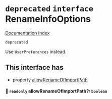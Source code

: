 # `deprecated` `interface` RenameInfoOptions

[Documentation Index](../README.md)

`deprecated`

Use `UserPreferences` instead.

## This interface has

- property [allowRenameOfImportPath](#-readonly-allowrenameofimportpath-boolean)


#### 📄 `readonly` allowRenameOfImportPath?: `boolean`



